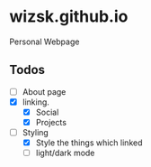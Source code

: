 # wizsk.github.io
Personal Webpage

## Todos
- [ ] About page
- [x] linking.
    - [x] Social
    - [x] Projects
- [ ] Styling
    - [x] Style the things which linked
    - [ ] light/dark mode
